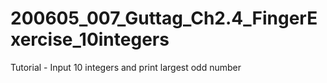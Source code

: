 # 200605_007_Guttag_Ch2.4_FingerExercise_10integers
Tutorial - Input 10 integers and print largest odd number
